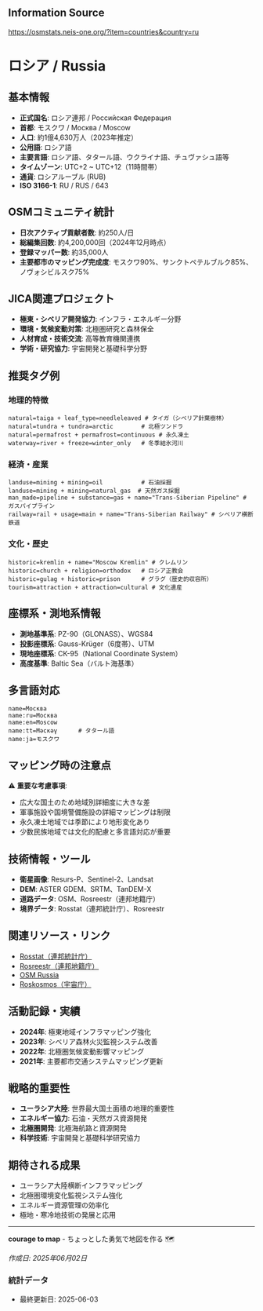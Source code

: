 ## Information Source
https://osmstats.neis-one.org/?item=countries&country=ru

# ロシア / Russia

## 基本情報

- **正式国名**: ロシア連邦 / Российская Федерация
- **首都**: モスクワ / Москва / Moscow
- **人口**: 約1億4,630万人（2023年推定）
- **公用語**: ロシア語
- **主要言語**: ロシア語、タタール語、ウクライナ語、チュヴァシュ語等
- **タイムゾーン**: UTC+2 ~ UTC+12（11時間帯）
- **通貨**: ロシアルーブル (RUB)
- **ISO 3166-1**: RU / RUS / 643

## OSMコミュニティ統計

- **日次アクティブ貢献者数**: 約250人/日
- **総編集回数**: 約4,200,000回（2024年12月時点）
- **登録マッパー数**: 約35,000人
- **主要都市のマッピング完成度**: モスクワ90%、サンクトペテルブルク85%、ノヴォシビルスク75%

## JICA関連プロジェクト

- **極東・シベリア開発協力**: インフラ・エネルギー分野
- **環境・気候変動対策**: 北極圏研究と森林保全
- **人材育成・技術交流**: 高等教育機関連携
- **学術・研究協力**: 宇宙開発と基礎科学分野

## 推奨タグ例

### 地理的特徴
```
natural=taiga + leaf_type=needleleaved # タイガ（シベリア針葉樹林）
natural=tundra + tundra=arctic        # 北極ツンドラ
natural=permafrost + permafrost=continuous # 永久凍土
waterway=river + freeze=winter_only   # 冬季結氷河川
```

### 経済・産業
```
landuse=mining + mining=oil           # 石油採掘
landuse=mining + mining=natural_gas  # 天然ガス採掘
man_made=pipeline + substance=gas + name="Trans-Siberian Pipeline" # ガスパイプライン
railway=rail + usage=main + name="Trans-Siberian Railway" # シベリア横断鉄道
```

### 文化・歴史
```
historic=kremlin + name="Moscow Kremlin" # クレムリン
historic=church + religion=orthodox   # ロシア正教会
historic=gulag + historic=prison      # グラグ（歴史的収容所）
tourism=attraction + attraction=cultural # 文化遺産
```

## 座標系・測地系情報

- **測地基準系**: PZ-90（GLONASS）、WGS84
- **投影座標系**: Gauss-Krüger（6度帯）、UTM
- **現地座標系**: СК-95（National Coordinate System）
- **高度基準**: Baltic Sea（バルト海基準）

## 多言語対応

```
name=Москва
name:ru=Москва
name:en=Moscow
name:tt=Мәскәү      # タタール語
name:ja=モスクワ
```

## マッピング時の注意点

⚠️ **重要な考慮事項**:
- 広大な国土のため地域別詳細度に大きな差
- 軍事施設や国境警備施設の詳細マッピングは制限
- 永久凍土地域では季節により地形変化あり
- 少数民族地域では文化的配慮と多言語対応が重要

## 技術情報・ツール

- **衛星画像**: Resurs-P、Sentinel-2、Landsat
- **DEM**: ASTER GDEM、SRTM、TanDEM-X
- **道路データ**: OSM、Rosreestr（連邦地籍庁）
- **境界データ**: Rosstat（連邦統計庁）、Rosreestr

## 関連リソース・リンク

- [Rosstat（連邦統計庁）](https://rosstat.gov.ru/)
- [Rosreestr（連邦地籍庁）](https://rosreestr.gov.ru/)
- [OSM Russia](https://www.openstreetmap.org/relation/60189)
- [Roskosmos（宇宙庁）](https://www.roscosmos.ru/)

## 活動記録・実績

- **2024年**: 極東地域インフラマッピング強化
- **2023年**: シベリア森林火災監視システム改善
- **2022年**: 北極圏気候変動影響マッピング
- **2021年**: 主要都市交通システムマッピング更新

## 戦略的重要性

- **ユーラシア大陸**: 世界最大国土面積の地理的重要性
- **エネルギー協力**: 石油・天然ガス資源開発
- **北極圏開発**: 北極海航路と資源開発
- **科学技術**: 宇宙開発と基礎科学研究協力

## 期待される成果

- ユーラシア大陸横断インフラマッピング
- 北極圏環境変化監視システム強化
- エネルギー資源管理の効率化
- 極地・寒冷地技術の発展と応用

---

**courage to map** - ちょっとした勇気で地図を作る 🗺️

*作成日: 2025年06月02日*

### 統計データ
- 最終更新日: 2025-06-03
